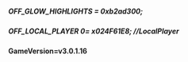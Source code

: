 ##### OFF_GLOW_HIGHLIGHTS = 0xb2ad300;
##### OFF_LOCAL_PLAYER 0= x024F61E8; //LocalPlayer

#### GameVersion=v3.0.1.16

